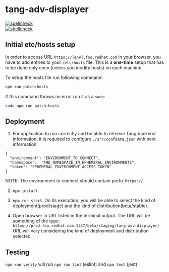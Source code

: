 # tang-adv-displayer
[![spellcheck](https://github.com/dee-hms/tang-adv-displayer/actions/workflows/spellcheck.yaml/badge.svg)](https://github.com/dee-hms/tang-adv-displayer/actions/workflows/spellcheck.yaml)\
[![shellcheck](https://github.com/dee-hms/tang-adv-displayer/actions/workflows/shellcheck.yaml/badge.svg)](https://github.com/dee-hms/tang-adv-displayer/actions/workflows/shellcheck.yaml)

## Initial etc/hosts setup

In order to access URL `https://[env].foo.redhat.com` in your browser, you have to add entries to your `/etc/hosts` file. This is a **one-time** setup that has to be done only once (unless you modify hosts) on each machine.

To setup the hosts file run following command:
```bash
npm run patch:hosts
```

If this command throws an error run it as a `sudo`:
```bash
sudo npm run patch:hosts
```

## Deployment

1. For application to run correctly and be able to retrieve Tang backend information, it is required to configure `./src/confdata.json` with next information:
```
{
  "environment": "ENVIRONMENT_TO_CONNECT",
  "namespace":  "THE_NAMESPACE_IN_EPHEMERAL_ENVIRONMENTS",
  "token": "EPHEMERAL_ENVIRONMENT_ACCESS_TOKEN"
}
```
NOTE: The environment to connect should contain prefix `https://`

2. ```npm install```

3. ```npm run start```. On its execution, you will be able to select the kind of deployment(prod/stage) and the kind of distribution(beta/stable).

4. Open browser in URL listed in the terminal output. The URL will be something of the type:
```https://prod.foo.redhat.com:1337/beta/staging/tang-adv-displayer/```
URL will vary considering the kind of deployment and distribution selected.

## Testing

`npm run verify` will run `npm run lint` (eslint) and `npm test` (jest)
